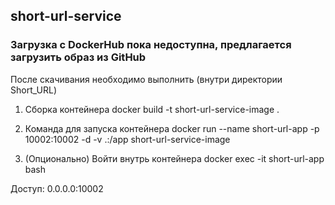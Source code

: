 ## short-url-service

### Загрузка с DockerHub пока недоступна, предлагается загрузить образ из GitHub

После скачивания необходимо выполнить (внутри директории Short_URL)
1. Сборка контейнера
docker build -t short-url-service-image .

2. Команда для запуска контейнера
docker run --name short-url-app -p 10002:10002 -d -v .:/app short-url-service-image

3. (Опционально) Войти внутрь контейнера
docker exec -it short-url-app bash

Доступ: 0.0.0.0:10002
